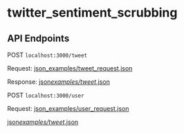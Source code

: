 # twitter_sentiment_scrubbing

## API Endpoints

POST `localhost:3000/tweet`

Request: [json_examples/tweet_request.json](json_examples/tweet_request.json)

Response: [json*examples/tweet*.json](json_examples/tweet_response.json)

POST `localhost:3000/user`

Request: [json_examples/user_request.json](json_examples/_request.json)

[json*examples/tweet*.json](json_examples/user_response.json)
